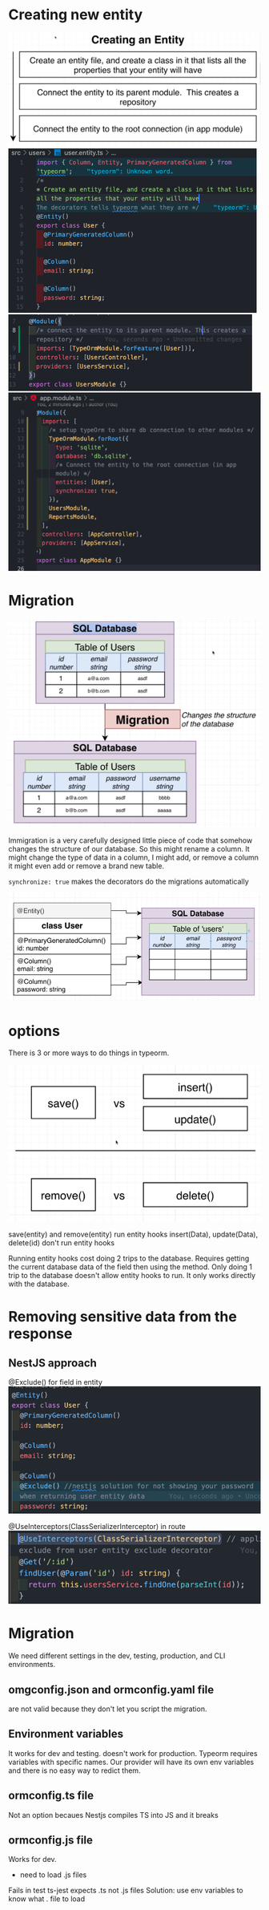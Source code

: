 # Creating new entity

![steps](pictures/creating%20an%20entity/steps.png)
![step one](pictures/creating%20an%20entity/step-one.png)
![step two](pictures/creating%20an%20entity/step-two.png)
![step three](pictures/creating%20an%20entity/step-three.png)

# Migration

![Migrations](pictures/undestanding%20typeorm%20decorators/Screen%20Shot%202022-02-23%20at%205.34.43%20AM.png)

Immigration is a very carefully designed little piece of code that somehow changes the structure of our database. So this might rename a column. It might change the type of data in a column, I might add, or remove a column it might even add or remove a brand new table.

`synchronize: true` makes the decorators do the migrations automatically

![what-the-decorators-do-in-synchronize-true](pictures/undestanding%20typeorm%20decorators/what-the-decorators-do-in-synchronize-true.png)

# options

There is 3 or more ways to do things in typeorm.

![options](pictures/typeorm%20options/options.png)

save(entity) and remove(entity) run entity hooks
insert(Data), update(Data), delete(id) don't run entity hooks

Running entity hooks cost doing 2 trips to the database. Requires getting the current database data of the field then using the method.
Only doing 1 trip to the database doesn't allow entity hooks to run. It only works directly with the database.

# Removing sensitive data from the response

## NestJS approach

@Exclude() for field in entity
![entity](pictures/excluding%20response%20properties/entity.png)

@UseInterceptors(ClassSerializerInterceptor) in route
![controller](pictures/excluding%20response%20properties/controller.png)

# Migration

We need different settings in the dev, testing, production, and CLI environments.

## omgconfig.json and ormconfig.yaml file 
are not valid because they don't let you script the migration.

## Environment variables 
It works for dev and testing.
doesn't work for production. 
  Typeorm requires variables with specific names.
  Our provider will have its own env variables and there is no easy way to redict them.

## ormconfig.ts file
Not an option becaues Nestjs compiles TS into JS and it breaks 

## ormconfig.js file
Works for dev.
- need to load .js files

Fails in test
ts-jest expects .ts not .js files
Solution: use env variables to know what . file to load